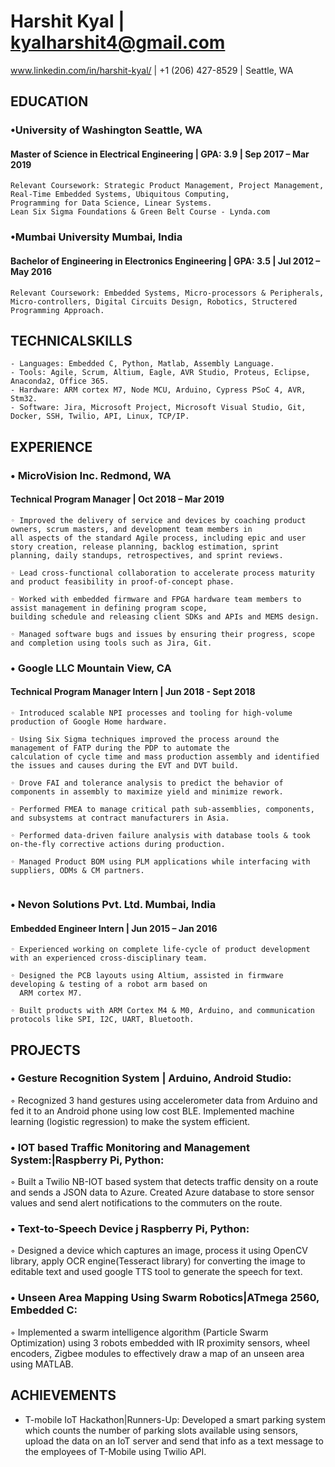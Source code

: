 # Harshit Kyal |  kyalharshit4@gmail.com

www.linkedin.com/in/harshit-kyal/  | +1 (206) 427-8529 | Seattle, WA

## EDUCATION

### •University of Washington Seattle, WA
#### Master of Science in Electrical Engineering |  GPA: 3.9  | Sep 2017 – Mar 2019


```
Relevant Coursework: Strategic Product Management, Project Management, Real-Time Embedded Systems, Ubiquitous Computing,
Programming for Data Science, Linear Systems.
Lean Six Sigma Foundations & Green Belt Course - Lynda.com
```
### •Mumbai University Mumbai, India
#### Bachelor of Engineering in Electronics Engineering | GPA: 3.5  | Jul 2012 – May 2016

```
Relevant Coursework: Embedded Systems, Micro-processors & Peripherals, Micro-controllers, Digital Circuits Design, Robotics, Structered Programming Approach.
```
## TECHNICALSKILLS
```
- Languages: Embedded C, Python, Matlab, Assembly Language.
- Tools: Agile, Scrum, Altium, Eagle, AVR Studio, Proteus, Eclipse, Anaconda2, Office 365.
- Hardware: ARM cortex M7, Node MCU, Arduino, Cypress PSoC 4, AVR, Stm32.
- Software: Jira, Microsoft Project, Microsoft Visual Studio, Git, Docker, SSH, Twilio, API, Linux, TCP/IP.
```
## EXPERIENCE

### • MicroVision Inc. Redmond, WA
#### Technical Program Manager    |  Oct 2018 – Mar 2019

```
◦ Improved the delivery of service and devices by coaching product owners, scrum masters, and development team members in
all aspects of the standard Agile process, including epic and user story creation, release planning, backlog estimation, sprint
planning, daily standups, retrospectives, and sprint reviews.

◦ Lead cross-functional collaboration to accelerate process maturity and product feasibility in proof-of-concept phase.

◦ Worked with embedded firmware and FPGA hardware team members to assist management in defining program scope,
building schedule and releasing client SDKs and APIs and MEMS design.

◦ Managed software bugs and issues by ensuring their progress, scope and completion using tools such as Jira, Git.
```
### • Google LLC Mountain View, CA
#### Technical Program Manager Intern   |  Jun 2018 - Sept 2018 

```
◦ Introduced scalable NPI processes and tooling for high-volume production of Google Home hardware.

◦ Using Six Sigma techniques improved the process around the management of FATP during the PDP to automate the
calculation of cycle time and mass production assembly and identified the issues and causes during the EVT and DVT build.

◦ Drove FAI and tolerance analysis to predict the behavior of components in assembly to maximize yield and minimize rework.

◦ Performed FMEA to manage critical path sub-assemblies, components, and subsystems at contract manufacturers in Asia.

◦ Performed data-driven failure analysis with database tools & took on-the-fly corrective actions during production.

◦ Managed Product BOM using PLM applications while interfacing with suppliers, ODMs & CM partners.
  
  ```
### • Nevon Solutions Pvt. Ltd. Mumbai, India
#### Embedded Engineer Intern | Jun 2015 – Jan 2016

```
◦ Experienced working on complete life-cycle of product development with an experienced cross-disciplinary team.

◦ Designed the PCB layouts using Altium, assisted in firmware developing & testing of a robot arm based on
  ARM cortex M7.
  
◦ Built products with ARM Cortex M4 & M0, Arduino, and communication protocols like SPI, I2C, UART, Bluetooth.
```
## PROJECTS

### • Gesture Recognition System | Arduino, Android Studio:
◦ Recognized 3 hand gestures using accelerometer data from Arduino and
fed it to an Android phone using low cost BLE. Implemented machine learning (logistic regression) to make the system efficient.
### • IOT based Traffic Monitoring and Management System:|Raspberry Pi, Python: 
◦ Built a Twilio NB-IOT based system that detects traffic density on a route and sends a JSON data to Azure. Created Azure database to store sensor values and send alert notifications to the commuters on the route.
### • Text-to-Speech Device j Raspberry Pi, Python:
◦ Designed a device which captures an image, process it using OpenCV library, apply
OCR engine(Tesseract library) for converting the image to editable text and used google TTS tool to generate the speech for text.
### • Unseen Area Mapping Using Swarm Robotics|ATmega 2560, Embedded C:
◦ Implemented a swarm intelligence algorithm (Particle Swarm Optimization) using 3 robots embedded with IR proximity sensors, wheel encoders, Zigbee modules to effectively draw a map of an unseen area using MATLAB.

## ACHIEVEMENTS

- T-mobile IoT Hackathon|Runners-Up: Developed a smart parking system which counts the number of parking slots available
    using sensors, upload the data on an IoT server and send that info as a text message to the employees of T-Mobile using Twilio API.

